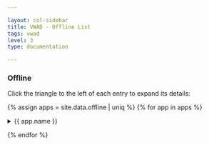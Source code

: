 ```yaml
---

layout: col-sidebar
title: VWAD - Offline List
tags: vwad
level: 3
type: documentation

---
```


### Offline

Click the triangle to the left of each entry to expand its details:

{% assign apps = site.data.offline | uniq %}
{% for app in apps %}
<details>
  <summary> {{ app.name }} </summary>
  <a href="{{ app.url }}"> {{ app.name }} </a> <br>
  {% if app.author != "" and app.author != nil %}
    Author: {{ app.author }} <br>
  {% endif %}
  {% if app.notes != "" and app.notes != nil %}
    Notes: {{ app.notes }} <br>
  {% endif %}
  {% if app.references != empty and app.references != nil %} 
    Reference(s): <br>
    {% for ref in app.references %}
      * <a href="{{ ref.url }}">{{ ref.name }}</a>
    {% endfor %}
    <br>
  {% endif %}
  {% if app.technology != empty and app.technology != nil %}
    Technology(ies): <br>
    {% for tech in app.technology %}
      * {{ tech }} <br>
    {% endfor %}
    <br>
  {% endif %}
</details>

{% endfor %}
